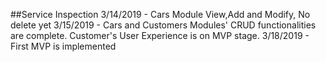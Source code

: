 ##Service Inspection
3/14/2019 - Cars Module View,Add and Modify, No delete yet
3/15/2019 - Cars and Customers Modules' CRUD functionalities are complete. Customer's User Experience is on MVP stage.
3/18/2019 - First MVP is implemented